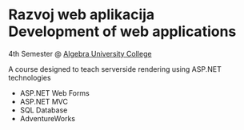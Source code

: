 # Razvoj web aplikacija <br> Development of web applications
4th Semester @ [Algebra University College](https://www.algebra.hr/visoko-uciliste/en/)

A course designed to teach serverside rendering using ASP.NET technologies
- ASP.NET Web Forms
- ASP.NET MVC
- SQL Database
- AdventureWorks
